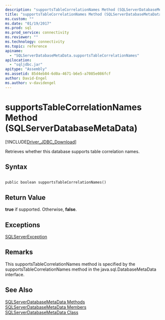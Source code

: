 ```yaml
---
description: "supportsTableCorrelationNames Method (SQLServerDatabaseMetaData)"
title: "supportsTableCorrelationNames Method (SQLServerDatabaseMetaData) | Microsoft Docs"
ms.custom: ""
ms.date: "01/19/2017"
ms.prod: sql
ms.prod_service: connectivity
ms.reviewer: ""
ms.technology: connectivity
ms.topic: reference
apiname: 
  - "SQLServerDatabaseMetaData.supportsTableCorrelationNames"
apilocation: 
  - "sqljdbc.jar"
apitype: "Assembly"
ms.assetid: 85d4eb84-6d0a-4671-b6e5-a7085e086fcf
author: David-Engel
ms.author: v-davidengel
---
```

# supportsTableCorrelationNames Method (SQLServerDatabaseMetaData)
[!INCLUDE[Driver_JDBC_Download](../../../includes/driver_jdbc_download.md)]

  Retrieves whether this database supports table correlation names.  
  
## Syntax  
  
```  
  
public boolean supportsTableCorrelationNames()  
```  
  
## Return Value  
 **true** if supported. Otherwise, **false**.  
  
## Exceptions  
 [SQLServerException](../../../connect/jdbc/reference/sqlserverexception-class.md)  
  
## Remarks  
 This supportsTableCorrelationNames method is specified by the supportsTableCorrelationNames method in the java.sql.DatabaseMetaData interface.  
  
## See Also  
 [SQLServerDatabaseMetaData Methods](../../../connect/jdbc/reference/sqlserverdatabasemetadata-methods.md)   
 [SQLServerDatabaseMetaData Members](../../../connect/jdbc/reference/sqlserverdatabasemetadata-members.md)   
 [SQLServerDatabaseMetaData Class](../../../connect/jdbc/reference/sqlserverdatabasemetadata-class.md)  
  
  
